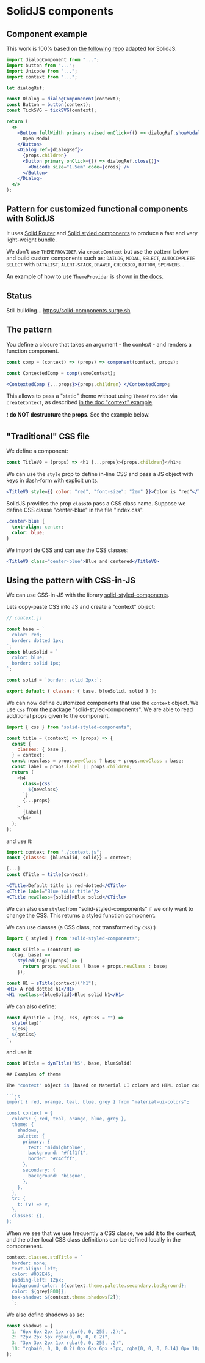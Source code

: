 # SolidJS components

## Component example

This work is 100% based on [the following repo](https://github.com/FredericHeem/mdlean) adapted for SolidJS.

```jsx
import dialogComponent from "...";
import button from "...";
import Unicode from "...";
import context from "...";

let dialogRef;

const Dialog = dialogComponenent(context);
const Button = button(context);
const TickSVG = tickSVG(context);

return (
  <>
    <Button fullWidth primary raised onClick={() => dialogRef.showModal()}>
      Open Modal
    </Button>
    <Dialog ref={dialogRef}>
      {props.children}
      <Button primary onClick={() => dialogRef.close()}>
        <Unicode size="1.5em" code={cross} />
      </Button>
    </Dialog>
  </>
);
```

## Pattern for customized functional components with SolidJS

It uses [Solid Router](https://github.com/solidjs/solid-router) and [Solid styled components](https://github.com/solidjs/solid-styled-components) to produce a fast and very light-weight bundle.

We don't use `THEMEPROVIDER` via `createContext` but use the pattern below and build custom components such as: `DAILOG`, `MODAL`, `SELECT`, `AUTOCOMPLETE SELECT` with `DATALIST`, `ALERT-STACK`, `DRAWER`, `CHECKBOX`, `BUTTON`, `SPINNERS`...

An example of how to use `ThemeProvider` is shown [in the docs](https://www.solidjs.com/examples/contex).

## Status

Still building... <https://solid-components.surge.sh>

## The pattern

You define a closure that takes an argument - the context - and renders a function component.

```jsx
const comp = (context) => (props) => component(context, props);

const ContextedComp = comp(someContext);

<ContextedComp {...props}>{props.children} </ContextedComp>;
```

This allows to pass a "static" theme without using `ThemeProvider` via `createContext`, as described [in the doc "context" example](https://www.solidjs.com/examples/context).

:exclamation: **do NOT destructure the props**. See the example below.

## "Traditional" CSS file

We define a component:

```js
const TitleV0 = (props) => <h1 {...props}>{props.children}</h1>;
```

We can use the `style` prop to define in-line CSS and pass a JS object with keys in dash-form with explicit units.

```jsx
<TitleV0 style={{ color: "red", "font-size": "2em" }}>Color is "red"</TitleV0>
```

SolidJS provides the prop `class`to pass a CSS class name. Suppose we define CSS classe "center-blue" in the file "index.css".

```css
.center-blue {
  text-align: center;
  color: blue;
}
```

We import de CSS and can use the CSS classes:

```jsx
<TitleV0 class="center-blue">Blue and centered</TitleV0>
```

## Using the pattern with CSS-in-JS

We can use CSS-in-JS with the library [solid-styled-components](https://github.com/solidjs/solid-styled-components).

Lets copy-paste CSS into JS and create a "context" object:

```js
// context.js

const base = `
  color: red;
  border: dotted 1px;
`;
const blueSolid = `
  color: blue;
  border: solid 1px;
`;

const solid = `border: solid 2px;`;

export default { classes: { base, blueSolid, solid } };
```

We can now define customized components that use the `context` object. We use `css` from the package "solid-styled-components". We are able to read additional props given to the component.

```js
import { css } from "solid-styled-components";

const title = (context) => (props) => {
  const {
    classes: { base },
  } = context;
  const newclass = props.newClass ? base + props.newClass : base;
  const label = props.label || props.children;
  return (
    <h4
      class={css`
        ${newclass}
      `}
      {...props}
    >
      {label}
    </h4>
  );
};
```

and use it:

```jsx
import context from "./context.js";
const {classes: {blueSolid, solid}} = context;

[...]
const CTitle = title(context);

<CTitle>Default title is red-dotted</CTitle>
<CTitle label="Blue solid title"/>
<CTitle newClass={solid}>Blue solid</CTitle>
```

We can also use `styled`from "solid-styled-components" if we only want to change the CSS. This returns a styled function component.

We can use classes (a CSS class, not transformed by `css`):)

```jsx
import { styled } from "solid-styled-components";

const sTitle = (context) =>
  (tag, base) =>
    styled(tag)((props) => {
      return props.newClass ? base + props.newClass : base;
    });

const H1 = sTitle(context)("h1");
<H1> A red dotted h1</H1>
<H1 newClass={blueSolid}>Blue solid h1</H1>
```

We can also define:

```jsx
const dynTitle = (tag, css, optCss = "") =>
  style(tag)`
  ${css}
  ${optCss}
`;
```

and use it:

````jsx
const DTitle = dynTitle("h5", base, blueSolid)

## Examples of theme

The "context" object is (based on Material UI colors and HTML color codes):

```js
import { red, orange, teal, blue, grey } from "material-ui-colors";

const context = {
  colors: { red, teal, orange, blue, grey },
  theme: {
    shadows,
    palette: {
      primary: {
        text: "midnightblue",
        background: "#f1f1f1",
        border: "#c4dfff",
      },
      secondary: {
        background: "bisque",
      },
    },
  },
  tr: {
    t: (v) => v,
  },
  classes: {},
};
````

When we see that we use frequently a CSS classe, we add it to the context, and the other local CSS class definitions can be defined locally in the componenent.

```js
context.classes.stdTitle = `
  border: none; 
  text-align: left;
  color: #0D2E46;
  padding-left: 12px;
  background-color: ${context.theme.palette.secondary.background};
  color: ${grey[800]};
  box-shadow: ${context.theme.shadows[2]};
  `;
```

We also define shadows as so:

```js
const shadows = {
  1: "6px 6px 2px 1px rgba(0, 0, 255, .2);",
  2: "2px 2px 5px rgba(0, 0, 0, 0.2)",
  3: "3px 3px 2px 1px rgba(0, 0, 255, .2)",
  10: "rgba(0, 0, 0, 0.2) 0px 6px 6px -3px, rgba(0, 0, 0, 0.14) 0px 10px 14px 1px, rgba(0, 0, 0, 0.12) 0px 4px 18px 3px;",
};
```
